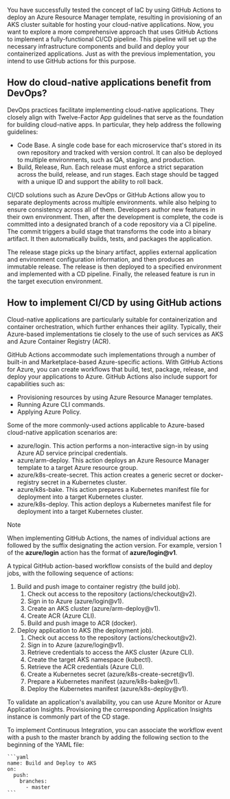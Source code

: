 You have successfully tested the concept of IaC by using GitHub Actions to deploy an Azure Resource Manager template, resulting in provisioning of an AKS cluster suitable for hosting your cloud-native applications. Now, you want to explore a more comprehensive approach that uses GitHub Actions to implement a fully-functional CI/CD pipeline. This pipeline will set up the necessary infrastructure components and build and deploy your containerized applications. Just as with the previous implementation, you intend to use GitHub actions for this purpose.

## How do cloud-native applications benefit from DevOps?

DevOps practices facilitate implementing cloud-native applications. They closely align with Twelve-Factor App guidelines that serve as the foundation for building cloud-native apps. In particular, they help address the following guidelines:

- Code Base. A single code base for each microservice that's stored in its own repository and tracked with version control. It can also be deployed to multiple environments, such as QA, staging, and production.<!-- ID/SME: please verify this edit, as I wasn't sure about whether the deploying to multiple parts applied to Code Base or version control tracking. -->
- Build, Release, Run. Each release must enforce a strict separation across the build, release, and run stages. Each stage should be tagged with a unique ID and support the ability to roll back<!-- ID/SME: Roll back what? -->.

CI/CD solutions such as Azure DevOps or GitHub Actions allow you to separate deployments across multiple environments. while also helping to ensure consistency across all of them. Developers author new features in their own environment. Then, after the development is complete, the code is committed into a designated branch of a code repository via a CI pipeline<!-- ID/SME: Please verify this edit. -->. The commit triggers a build stage that transforms the code into a binary artifact. It then automatically builds, tests, and packages the application.

The release stage picks up the binary artifact, applies external application and environment configuration information, and then produces an immutable release. The release is then deployed to a specified environment and implemented with a CD pipeline. Finally, the released feature is run in the target execution environment.

## How to implement CI/CD by using GitHub actions

Cloud-native applications are particularly suitable for containerization and container orchestration, which further enhances their agility. Typically, their Azure-based implementations tie closely to the use of such services as AKS and Azure Container Registry (ACR)<!-- ID/SME: The acronym ACR is not in Term Studio, Microsoft Docs, or in Microsoft Cloud Style Guide. The latter has "Container Registry" as an approved shortened version. If you agree, please s/r through all units, and the Knowledge-check.yml doc. -->.

GitHub Actions accommodate such implementations through a number of built-in and Marketplace-based Azure-specific actions<!-- ID/SME: Acrolinx will most likely ding us for using three hyphens in a row. Can we rewrite this? Perhaps change the last one to "actions specific to Azure?" -->. With GitHub Actions for Azure, you can create workflows that build, test, package, release, and deploy your applications to Azure. GitHub Actions also include support for capabilities such as:

- Provisioning resources by using Azure Resource Manager templates.
- Running Azure CLI commands.
- Applying Azure Policy.

Some of the more commonly-used actions applicable to Azure-based cloud-native application scenarios are:

- azure/login. This action performs a non-interactive sign-in by using Azure AD service principal credentials.
- azure/arm-deploy. This action deploys an Azure Resource Manager template to a target Azure resource group.
- azure/k8s-create-secret. This action creates a generic secret or docker-registry secret in a Kubernetes cluster.
- azure/k8s-bake. This action prepares a Kubernetes manifest file for deployment into a target Kubernetes cluster.
- azure/k8s-deploy. This action deploys a Kubernetes manifest file for deployment into a target Kubernetes cluster.

> [!NOTE]
> When implementing GitHub Actions, the names of individual actions are followed by the suffix designating the action version. For example, version 1 of the **azure/login** action has the format of **azure/login@v1**.

A typical GitHub action-based workflow consists of the build and deploy jobs, with the following sequence of actions:

1. Build and push image to container registry (the build job).
    1. Check out access to the repository (actions/checkout@v2).
    1. Sign in to Azure (azure/login@v1).
    1. Create an AKS cluster (azure/arm-deploy@v1).
    1. Create ACR (Azure CLI).
    1. Build and push image to ACR (docker).
1. Deploy application to AKS (the deployment job).
    1. Check out access to the repository (actions/checkout@v2).
    1. Sign in to Azure (azure/login@v1).
    1. Retrieve credentials to access the AKS cluster (Azure CLI).
    1. Create the target AKS namespace (kubectl).
    1. Retrieve the ACR credentials (Azure CLI).
    1. Create a Kubernetes secret (azure/k8s-create-secret@v1).
    1. Prepare a Kubernetes manifest (azure/k8s-bake@v1).
    1. Deploy the Kubernetes manifest (azure/k8s-deploy@v1).

To validate an application's availability, you can use Azure Monitor or Azure Application Insights. Provisioning the corresponding Application Insights instance is commonly part of the CD stage.

To implement Continuous Integration, you can associate the workflow event with a push to the master branch by adding the following section to the beginning of the YAML file:

    ```yaml
    name: Build and Deploy to AKS
    on:
      push:
        branches:
          - master
    ```
